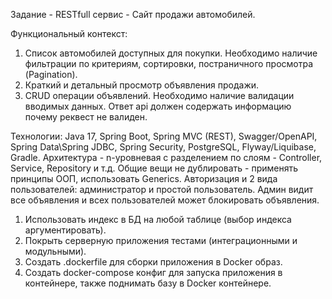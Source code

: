Задание - RESTfull сервис - Сайт продажи автомобилей.

Функциональный контекст:
1.  Список автомобилей доступных для покупки. Необходимо наличие фильтрации по критериям, сортировки, постраничного просмотра (Pagination).
2.  Краткий и детальный просмотр объявления продажи.
3.  CRUD операции объявлений. Необходимо наличие валидации вводимых данных. Ответ api должен содержать информацию почему реквест не валиден. 

Технологии:
Java 17, Spring Boot, Spring MVC (REST), Swagger/OpenAPI, Spring Data\Spring JDBC, Spring Security, PostgreSQL, Flyway/Liquibase, Gradle.
Архитектура - n-уровневая с разделением по слоям - Controller, Service, Repository и т.д. Общие вещи не дублировать - применять принципы ООП, использовать Generics.
Авторизация и 2 вида пользователей: администратор и простой пользователь. Админ видит все объявления и всех пользователей может блокировать объявления.


1.	Использовать индекс в БД на любой таблице (выбор индекса аргументировать).
2.	Покрыть серверную приложения тестами (интеграционными и модульными).
3.	Создать .dockerfile для сборки приложения в Docker образ.
4.	Создать docker-compose конфиг для запуска приложения в контейнере, также поднимать базу в Docker контейнере.
